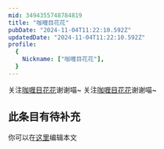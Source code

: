 ```yaml
---
mid: 3494355748784819
title: "咖喱目花花"
pubDate: "2024-11-04T11:22:10.592Z"
updatedDate: "2024-11-04T11:22:10.592Z"
profile:
  {
    Nickname: ["咖喱目花花"],
  }
---
```


关注[咖喱目花花](https://space.bilibili.com/3494355748784819)谢谢喵~ 关注[咖喱目花花](https://space.bilibili.com/3494355748784819)谢谢喵~

## 此条目有待补充
你可以在[这里](https://github.com/Yuhanawa/VTuber.ICU-Content/edit/master/v/咖喱目花花/index.md)编辑本文
